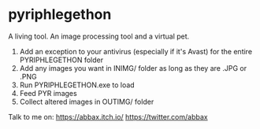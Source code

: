 # pyriphlegethon
A living tool. An image processing tool and a virtual pet.

1. Add an exception to your antivirus (especially if it's Avast) 
   for the entire PYRIPHLEGETHON folder
1. Add any images you want in INIMG/ folder as long as they are .JPG or .PNG
2. Run PYRIPHLEGETHON.exe to load
3. Feed PYR images
4. Collect altered images in OUTIMG/ folder

Talk to me on:
https://abbax.itch.io/
https://twitter.com/abbax
